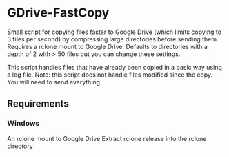 # GDrive-FastCopy
 
Small script for copying files faster to Google Drive (which limits copying to 3 files per second) by compressing large directories before sending them.
Requires a rclone mount to Google Drive.
Defaults to directories with a depth of 2 with > 50 files but you can change these settings.

This script handles files that have already been copied in a basic way using a log file.
Note: this script does not handle files modified since the copy. You will need to send everything.

## Requirements
### Windows
An rclone mount to Google Drive
Extract rclone release into the rclone directory
